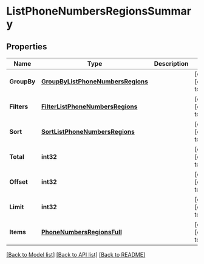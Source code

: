 # ListPhoneNumbersRegionsSummary

## Properties
Name | Type | Description | Notes
------------ | ------------- | ------------- | -------------
**GroupBy** | [**GroupByListPhoneNumbersRegions**](GroupByListPhoneNumbersRegions.md) |  | [optional] [default to null]
**Filters** | [**FilterListPhoneNumbersRegions**](FilterListPhoneNumbersRegions.md) |  | [optional] [default to null]
**Sort** | [**SortListPhoneNumbersRegions**](SortListPhoneNumbersRegions.md) |  | [optional] [default to null]
**Total** | **int32** |  | [optional] [default to null]
**Offset** | **int32** |  | [optional] [default to null]
**Limit** | **int32** |  | [optional] [default to null]
**Items** | [**PhoneNumbersRegionsFull**](PhoneNumbersRegionsFull.md) |  | [optional] [default to null]

[[Back to Model list]](../README.md#documentation-for-models) [[Back to API list]](../README.md#documentation-for-api-endpoints) [[Back to README]](../README.md)


